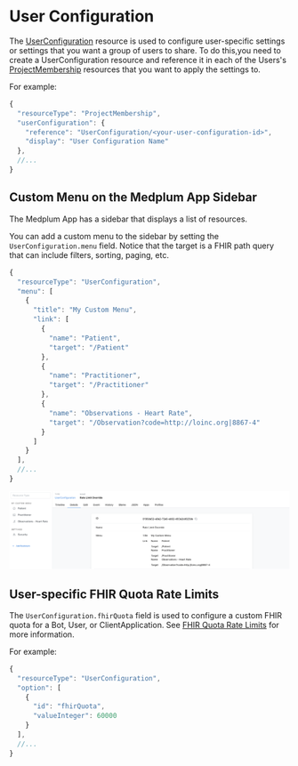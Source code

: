 

# User Configuration

The [UserConfiguration](/docs/api/fhir/medplum/userconfiguration) resource is used to configure user-specific settings or settings that you want a group of users to share. To do this,you need to create a UserConfiguration resource and reference it in each of the Users's [ProjectMembership](/docs/api/fhir/medplum/projectmembership) resources that you want to apply the settings to.

For example:

```ts
{
  "resourceType": "ProjectMembership",
  "userConfiguration": {
    "reference": "UserConfiguration/<your-user-configuration-id>",
    "display": "User Configuration Name"
  },
  //...
}
```

## Custom Menu on the Medplum App Sidebar

The Medplum App has a sidebar that displays a list of resources.

You can add a custom menu to the sidebar by setting the `UserConfiguration.menu` field. Notice that the target is a FHIR path query that can include filters, sorting, paging, etc.

```ts
{
  "resourceType": "UserConfiguration",
  "menu": [
    {
      "title": "My Custom Menu",
      "link": [
        {
          "name": "Patient",
          "target": "/Patient"
        },
        {
          "name": "Practitioner",
          "target": "/Practitioner"
        },
        {
          "name": "Observations - Heart Rate",
          "target": "/Observation?code=http://loinc.org|8867-4"
        }
      ]
    }
  ],
  //...
}
```

![User Configuration Menu](./custom-menu.png)

## User-specific FHIR Quota Rate Limits

The `UserConfiguration.fhirQuota` field is used to configure a custom FHIR quota for a Bot, User, or ClientApplication. See [FHIR Quota Rate Limits](/docs/rate-limits#fhir-interaction-load-rate-limit) for more information.

For example:

```ts
{
  "resourceType": "UserConfiguration",
  "option": [
    {
      "id": "fhirQuota",
      "valueInteger": 60000
    }
  ],
  //...
}
```

